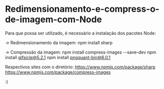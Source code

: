 # Redimensionamento-e-compress-o-de-imagem-com-Node

Para que possa ser utilizado, é necessário a instalação dos pacotes Node:

-> Redimensionamento da imagem:
npm install sharp  

-> Compressão da imagem:
npm install compress-images --save-dev
npm install gifsicle@5.2.1
npm install pngquant-bin@6.0.1


Respectivos sites com o diretório:
https://www.npmjs.com/package/sharp
https://www.npmjs.com/package/compress-images
 
 :)
